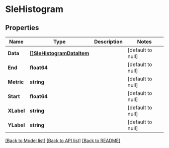 # SleHistogram

## Properties
Name | Type | Description | Notes
------------ | ------------- | ------------- | -------------
**Data** | [**[]SleHistogramDataItem**](sle_histogram_data_item.md) |  | [default to null]
**End** | **float64** |  | [default to null]
**Metric** | **string** |  | [default to null]
**Start** | **float64** |  | [default to null]
**XLabel** | **string** |  | [default to null]
**YLabel** | **string** |  | [default to null]

[[Back to Model list]](../README.md#documentation-for-models) [[Back to API list]](../README.md#documentation-for-api-endpoints) [[Back to README]](../README.md)

